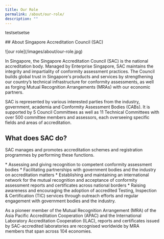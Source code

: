 ```yaml
---
title: Our Role
permalink: /about/our-role/
description: ""
---
```

testsetsetse


\## About Singapore Accreditation Council (SAC)

!\[our role\](/images/about/our-role.jpg)

In Singapore, the Singapore Accreditation Council (SAC) is the national accreditation body. Managed by Enterprise Singapore, SAC maintains the integrity and impartiality of conformity assessment practices. The Council builds global trust in Singapore's products and services by strengthening our country’s technical infrastructure for conformity assessments, as well as forging Mutual Recognition Arrangements (MRAs) with our economic partners.  

SAC is represented by various interested parties from the industry, government, academia and Conformity Assessment Bodies (CABs). It is supported by 5 Council Committees as well as 11 Technical Committees with over 500 committee members and assessors, each overseeing specific fields and areas of accreditation.

## What does SAC do?

SAC manages and promotes accreditation schemes and registration programmes by performing these functions.  

\* Assessing and giving recognition to competent conformity assessment bodies
\* Facilitating partnerships with government bodies and the industry on accreditation matters
\* Establishing and maintaining an international network for the mutual recognition and acceptance of conformity assessment reports and certificates across national borders
\* Raising awareness and encouraging the adoption of accredited Testing, Inspection & Certification (TIC) services through outreach efforts and regular engagement with government bodies and the industry.

As a pioneer member of the Mutual Recognition Arrangement (MRA) of the Asia Pacific Accreditation Cooperation (APAC) and the International Laboratory Accreditation Cooperation (ILAC), reports and certificates issued by SAC-accredited laboratories are recognised worldwide by MRA members that span across  104 economies.